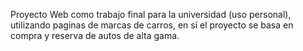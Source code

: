 Proyecto Web como trabajo final para la universidad (uso personal), utilizando paginas de marcas de carros, en sí el proyecto se basa en compra y reserva de autos de alta gama.
